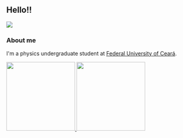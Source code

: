 ## Hello!!
![](https://komarev.com/ghpvc/?username=gabrieleight&color=grey)

### About me
I'm a physics undergraduate student at [Federal University of Ceará](http://ufc.br/).


<div>
  <a href="https://github.com/gabrieleight">
  <img height="180em" src="https://github-readme-stats.vercel.app/api?username=gabrieleight&show_icons=true&theme=dark&include_all_commits=true&count_private=true"/>
  <img height="180em" src="https://github-readme-stats.vercel.app/api/top-langs/?username=gabrieleight&layout=default&bg_color=white&text_color=grey&title_color=blue">
<div>

